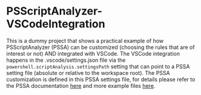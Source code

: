 # PSScriptAnalyzer-VSCodeIntegration

This is a dummy project that shows a practical example of how PSScriptAnalyzer (PSSA) can be customized (choosing the rules that are of interest or not) AND integrated with VSCode.
The VSCode integration happens in the .vscode/settings.json file via the `powershell.scriptAnalysis.settingsPath` setting that can point to a PSSA setting file (absolute or relative to the workspace root).
The PSSA customization is defined in this PSSA settings file, for details please refer to the PSSA documentation [here](https://github.com/PowerShell/PSScriptAnalyzer/#explicit) and more example files [here](https://github.com/PowerShell/PSScriptAnalyzer/tree/development/Engine/Settings).
